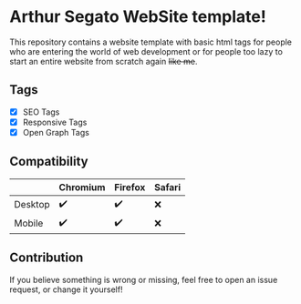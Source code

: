 # Arthur Segato WebSite template!

This repository contains a website template with basic html tags for people who are entering the world of web development or for people too lazy to start an entire website from scratch again ~~like me~~.

## Tags

 - [x] SEO Tags
 - [x] Responsive Tags
 - [x] Open Graph Tags

## Compatibility

 
|       |Chromium|Firefox | Safari |
|----------------|--------|--------|--------|
|Desktop|✔️|✔️|❌
|Mobile |✔️|✔️|❌



## Contribution

If you believe something is wrong or missing, feel free to open an issue request, or change it yourself!
